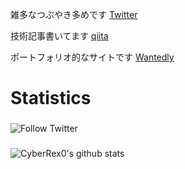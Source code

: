 <!--### Hi there 👋-->

雑多なつぶやき多めです
[Twitter](https://twitter.com/yosuke_yamakawa)

技術記事書いてます
[qiita](https://qiita.com/honahuku)

ポートフォリオ的なサイトです
[Wantedly](https://www.wantedly.com/id/yosuke_yamakawa)

<!--
**Honahuku/Honahuku** is a ✨ _special_ ✨ repository because its `README.md` (this file) appears on your GitHub profile.

Here are some ideas to get you started:

- 🔭 I’m currently working on ...
- 🌱 I’m currently learning ...
- 👯 I’m looking to collaborate on ...
- 🤔 I’m looking for help with ...
- 💬 Ask me about ...
- 📫 How to reach me: ...
- 😄 Pronouns: ...
- ⚡ Fun fact: ...
-->


# Statistics

### 

![Follow Twitter](https://img.shields.io/twitter/follow/yosuke_yamakawa?style=social)

###

![CyberRex0's github stats](https://github-readme-stats.vercel.app/api?username=Honahuku)
